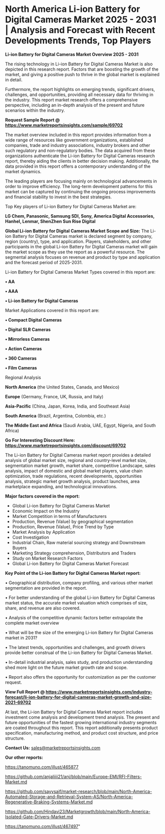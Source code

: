 # North America Li-ion Battery for Digital Cameras Market 2025 - 2031 | Analysis and Forecast with Recent Developments Trends, Top Players

<Strong> Li-ion Battery for Digital Cameras Market Overview 2025 - 2031</strong>

The rising technology in Li-ion Battery for Digital Cameras Market is also depicted in this research report. Factors that are boosting the growth of the market, and giving a positive push to thrive in the global market is explained in detail.

Furthermore, the report highlights on emerging trends, significant drivers, challenges, and opportunities, providing all necessary data for thriving in the industry. This report market research offers a comprehensive perspective, including an in-depth analysis of the present and future scenarios within the industry.

<strong>Request Sample Report @ <a href=https://www.marketreportsinsights.com/sample/69702>https://www.marketreportsinsights.com/sample/69702</a></strong>

The market overview included in this report provides information from a wide range of resources like government organizations, established companies, trade and industry associations, industry brokers and other such regulatory and non-regulatory bodies. The data acquired from these organizations authenticate the Li-ion Battery for Digital Cameras research report, thereby aiding the clients in better decision making. Additionally, the data provided in this report offers a contemporary understanding of the market dynamics.

The leading players are focusing mainly on technological advancements in order to improve efficiency. The long-term development patterns for this market can be captured by continuing the ongoing process improvements and financial stability to invest in the best strategies.

Top Key players of Li-ion Battery for Digital Cameras Market are:

<strong>LG Chem, Panasonic, Samsung SDI, Sony, America Digital Accessories, Hanhel, Lenmar, ShenZhen Sun Rise Digital</strong>

<strong><b>Global Li-ion Battery for Digital Cameras Market Scope and Size:</b></strong>
The Li-ion Battery for Digital Cameras market is declared segment by company, region (country), type, and application. Players, stakeholders, and other participants in the global Li-ion Battery for Digital Cameras market will gain the market scope as they use the report as a powerful resource. The segmental analysis focuses on revenue and product by type and application and the forecast period of 2025-2031.

Li-ion Battery for Digital Cameras Market Types covered in this report are:

<strong>• AA

• AAA

• Li-ion Battery for Digital Cameras</strong>

Market Applications covered in this report are:

<strong>• Compact Digital Cameras

• Digital SLR Cameras

• Mirrorless Cameras

• Action Cameras

• 360 Cameras

• Film Cameras</strong> 

Regional Analysis

<strong>North America</strong> (the United States, Canada, and Mexico)

<strong>Europe</strong> (Germany, France, UK, Russia, and Italy)

<strong>Asia-Pacific</strong> (China, Japan, Korea, India, and Southeast Asia)

<strong>South America</strong> (Brazil, Argentina, Colombia, etc.)

<strong>The Middle East and Africa</strong> (Saudi Arabia, UAE, Egypt, Nigeria, and South Africa)

<strong>Go For Interesting Discount Here: <a href=https://www.marketreportsinsights.com/discount/69702>https://www.marketreportsinsights.com/discount/69702</a></strong>

The Li-ion Battery for Digital Cameras market report provides a detailed analysis of global market size, regional and country-level market size, segmentation market growth, market share, competitive Landscape, sales analysis, impact of domestic and global market players, value chain optimization, trade regulations, recent developments, opportunities analysis, strategic market growth analysis, product launches, area marketplace expanding, and technological innovations.

<strong><b>Major factors covered in the report:</b></strong>
<ul>
  <li>Global Li-ion Battery for Digital Cameras Market </li>
  <li>Economic Impact on the Industry</li>
  <li>Market Competition in terms of Manufacturers</li>
  <li>Production, Revenue (Value) by geographical segmentation</li>
  <li>Production, Revenue (Value), Price Trend by Type</li>
  <li>Market Analysis by Application</li>
  <li>Cost Investigation</li>
  <li>Industrial Chain, Raw material sourcing strategy and Downstream Buyers</li>
  <li>Marketing Strategy comprehension, Distributors and Traders</li>
  <li>Study on Market Research Factors</li>
  <li>Global Li-ion Battery for Digital Cameras Market Forecast</li>
</ul>

<strong><b>Key Point of the Li-ion Battery for Digital Cameras Market report:</b></strong>

• Geographical distribution, company profiling, and various other market segmentation are provided in the report.

• For better understanding of the global Li-ion Battery for Digital Cameras market status, the accurate market valuation which comprises of size, share, and revenue are also covered.

• Analysis of the competitive dynamic factors better extrapolate the complete market overview

• What will be the size of the emerging Li-ion Battery for Digital Cameras market in 2031?

• The latest trends, opportunities and challenges, and growth drivers provide better construal of the Li-ion Battery for Digital Cameras Market.

• In-detail industrial analysis, sales study, and production understanding shed more light on the future market growth rate and scope.

• Report also offers the opportunity for customization as per the customer request.

<strong><b>View Full Report @ <a href=https://www.marketreportsinsights.com/industry-forecast/li-ion-battery-for-digital-cameras-market-growth-and-size-2021-69702>https://www.marketreportsinsights.com/industry-forecast/li-ion-battery-for-digital-cameras-market-growth-and-size-2021-69702</a></b></strong>


At last, the Li-ion Battery for Digital Cameras Market report includes investment come analysis and development trend analysis. The present and future opportunities of the fastest growing international industry segments are coated throughout this report. This report additionally presents product specification, manufacturing method, and product cost structure, and price structure.

<strong>Contact Us:</strong>
sales@marketreportsinsights.com

<strong>Our other reports:</strong>

<a href=https://tanomuno.com/illust/465877>https://tanomuno.com/illust/465877</a>

<a href=https://github.com/anjaliiii21/anj/blob/main/Europe-EMI/RFI-Filters-Market.md>https://github.com/anjaliiii21/anj/blob/main/Europe-EMI/RFI-Filters-Market.md</a>

<a href=https://github.com/sayysaif/market-research/blob/main/North-America-Automated-Storage-and-Retrieval-System-AS/North-America-Regenerative-Braking-Systems-Market.md>https://github.com/sayysaif/market-research/blob/main/North-America-Automated-Storage-and-Retrieval-System-AS/North-America-Regenerative-Braking-Systems-Market.md</a>

<a href=https://github.com/Hindavi23/Marketgrowth/blob/main/North-America-Isolated-Gate-Drivers-Market.md>https://github.com/Hindavi23/Marketgrowth/blob/main/North-America-Isolated-Gate-Drivers-Market.md</a>

<a href=https://tanomuno.com/illust/467497>https://tanomuno.com/illust/467497</a>"
